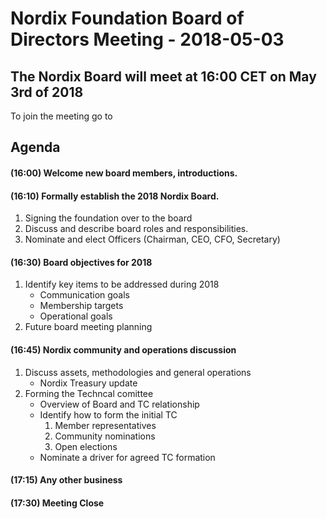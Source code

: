 # Nordix Foundation Board of Directors Meeting - 2018-05-03

## The Nordix Board will meet at 16:00 CET on May 3rd of 2018
To join the meeting go to <add link here>
  
##  Agenda
#### (16:00) Welcome new board members, introductions.
#### (16:10) Formally establish the 2018 Nordix Board.
  1. Signing the foundation over to the board
  1. Discuss and describe board roles and responsibilities.
  1. Nominate and elect Officers (Chairman, CEO, CFO, Secretary)
#### (16:30) Board objectives for 2018
  1. Identify key items to be addressed during 2018
      * Communication goals
      * Membership targets
      * Operational goals
  1. Future board meeting planning 
#### (16:45) Nordix community and operations discussion
  1. Discuss assets, methodologies and general operations
      * Nordix Treasury update
  1. Forming the Techncal comittee
      * Overview of Board and TC relationship
      * Identify how to form the initial TC
          1. Member representatives
          1. Community nominations
          1. Open elections
      * Nominate a driver for agreed TC formation
#### (17:15) Any other business
#### (17:30) Meeting Close

